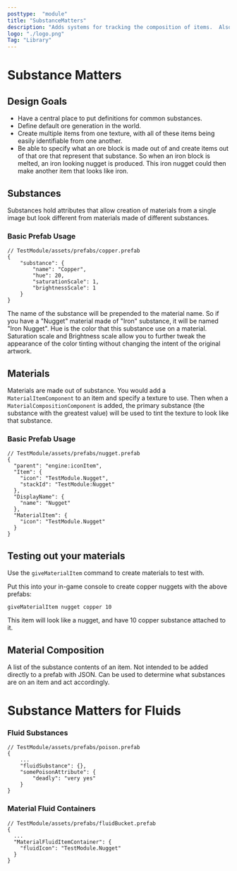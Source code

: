 ```yaml
---
posttype:  "module"  
title: "SubstanceMatters"
description: "Adds systems for tracking the composition of items.  Also adds world generation for some core ores if OreGeneration is enabled."
logo: "./logo.png"
Tag: "Library"
---
```

# Substance Matters

## Design Goals

- Have a central place to put definitions for common substances.
- Define default ore generation in the world.
- Create multiple items from one texture, with all of these items being easily identifiable from one another.
- Be able to specify what an ore block is made out of and create items out of that ore that represent that substance.
  So when an iron block is melted, an iron looking nugget is produced.
  This iron nugget could then make another item that looks like iron.

## Substances

Substances hold attributes that allow creation of materials from a single image but look different from materials made of different substances.

### Basic Prefab Usage

```json5
// TestModule/assets/prefabs/copper.prefab
{
    "substance": {
        "name": "Copper",
        "hue": 20,
        "saturationScale": 1,
        "brightnessScale": 1
    }
}
```

The name of the substance will be prepended to the material name.
So if you have a "Nugget" material made of "Iron" substance, it will be named "Iron Nugget".
Hue is the color that this substance use on a material.
Saturation scale and Brightness scale allow you to further tweak the appearance of the color tinting without changing the intent of the original artwork.

## Materials

Materials are made out of substance.
You would add a `MaterialItemComponent` to an item and specify a texture to use.
Then when a `MaterialCompositionComponent` is added, the primary substance (the substance with the greatest value) will be used to tint the texture to look like that substance.

### Basic Prefab Usage

```json5
// TestModule/assets/prefabs/nugget.prefab
{
  "parent": "engine:iconItem",
  "Item": {
    "icon": "TestModule.Nugget",
    "stackId": "TestModule:Nugget"
  },
  "DisplayName": {
    "name": "Nugget"
  },
  "MaterialItem": {
    "icon": "TestModule.Nugget"
  }
}
```

## Testing out your materials

Use the `giveMaterialItem` command to create materials to test with.

Put this into your in-game console to create copper nuggets with the above prefabs: 

```
giveMaterialItem nugget copper 10
```

This item will look like a nugget,  and have 10 copper substance attached to it.


## Material Composition

A list of the substance contents of an item.
Not intended to be added directly to a prefab with JSON.
Can be used to determine what substances are on an item and act accordingly.

# Substance Matters for Fluids

### Fluid Substances

```json5
// TestModule/assets/prefabs/poison.prefab
{
    ...
    "fluidSubstance": {},
    "somePoisonAttribute": {
        "deadly": "very yes"
    }
}
```

### Material Fluid Containers

```json5
// TestModule/assets/prefabs/fluidBucket.prefab
{
  ...
  "MaterialFluidItemContainer": {
    "fluidIcon": "TestModule.Nugget"
  }
}
```

